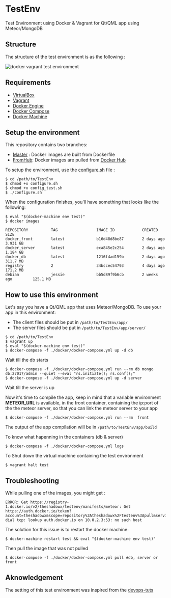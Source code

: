# TestEnv
Test Environment using Docker &amp; Vagrant for Qt/QML app using Meteor/MongoDB

## Structure

The structure of the test environment is as the following :

![docker vagrant test environment](https://cloud.githubusercontent.com/assets/976569/15440396/2099d5d8-1ecd-11e6-83a9-ab66ca758d8f.png)

## Requirements
- [VirtualBox](https://www.virtualbox.org/wiki/Downloads)
- [Vagrant](https://www.vagrantup.com/downloads.html)
- [Docker Engine](https://docs.docker.com/engine/installation/)
- [Docker Compose](https://docs.docker.com/compose/install/)
- [Docker Machine](https://docs.docker.com/machine/install-machine/)

## Setup the environment

This repository contains two branches:
- [Master](https://github.com/theshadowx/TestEnv/tree/master) : Docker images are built from Dockerfile
- [FromHub](https://github.com/theshadowx/TestEnv/tree/FromHub): Docker images are pulled from [Docker Hub](https://hub.docker.com/r/theshadowx/testenv/)

To setup the environment, use the [configure.sh](https://github.com/theshadowx/TestEnv/blob/master/configure.sh) file :

```
$ cd /path/to/TestEnv
$ chmod +x configure.sh
$ chmod +x config_test.sh
$ ./configure.sh
```

When the configuration finishes, you'll have something that looks like the following:

```
$ eval "$(docker-machine env test)"
$ docker images

REPOSITORY          TAG                 IMAGE ID            CREATED             SIZE
docker_front        latest              b16d48d8be87        2 days ago          3.931 GB
docker_server       latest              eca845e2c254        2 days ago          1.184 GB
docker_db           latest              1216f4ad159b        2 days ago          311.7 MB
registry            2                   34bccec54793        4 days ago          171.2 MB
debian              jessie              bb5d89f9b6cb        2 weeks ago         125.1 MB
```

## How to use this environment

Let's say you have a Qt/QML app that uses Meteor/MongoDB.
To use your app in this environment:
- The client files should be put in ```/path/to/TestEnv/app/```
- The server files should be put in ```/path/to/TestEnv/app/server/```

```
$ cd /path/to/TestEnv
$ vagrant up
$ eval "$(docker-machine env test)"
$ docker-compose -f ./docker/docker-compose.yml up -d db
```

Wait till the db starts

```
$ docker-compose -f ./docker/docker-compose.yml run --rm db mongo db:27017/admin --quiet --eval "rs.initiate(); rs.conf();"
$ docker-compose -f ./docker/docker-compose.yml up -d server 
```
Wait till the server is up

Now it's time to compile the app, keep in mind that a variable environment **METEOR_URL** is available, in the front container, containing the ip:port of the the meteor server, so that you can link the meteor server to your app
```
$ docker-compose -f ./docker/docker-compose.yml run --rm  front
```
The output of the app compilation will be in ```/path/to/TestEnv/app/build```

To know what hapenning in the containers (db & server)

```
$ docker-compose -f ./docker/docker-compose.yml logs
```

To Shut down the virtual machine containing the test environment
```
$ vagrant halt test
```

## Troubleshooting
While pulling one of the images, you might get :
```
ERROR: Get https://registry-1.docker.io/v2/theshadowx/testenv/manifests/meteor: Get https://auth.docker.io/token?account=theshadowx&scope=repository%3Atheshadowx%2Ftestenv%3Apull&service=registry.docker.io: dial tcp: lookup auth.docker.io on 10.0.2.3:53: no such host

```

The solution for this issue is to restart the docker machine:
```
$ docker-machine restart test && eval "$(docker-machine env test)"
```

Then pull the image that was not pulled
```
$ docker-compose -f ./docker/docker-compose.yml pull #db, server or front
```

## Aknowledgement

The setting of this test environment was inspired from the [devops-tuts](https://github.com/PEM--/devops-tuts)